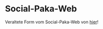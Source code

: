# Social-Paka-Web
Veraltete Form vom Social-Paka-Web von [hier](https://github.com/Jugendhackt/SocialPaka-Web)!
